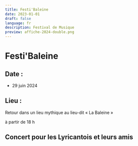 ```yaml
---
title: Festi'Baleine
date: 2023-01-01
draft: false
language: fr
description: Festival de Musique
preview: affiche-2024-double.png
---
```

# Festi'Baleine

## Date :

* 29 juin 2024

## Lieu :

Retour dans un lieu mythique au lieu-dit « La Baleine » 

à partir de 18 h

## Concert pour les Lyricantois et leurs amis
